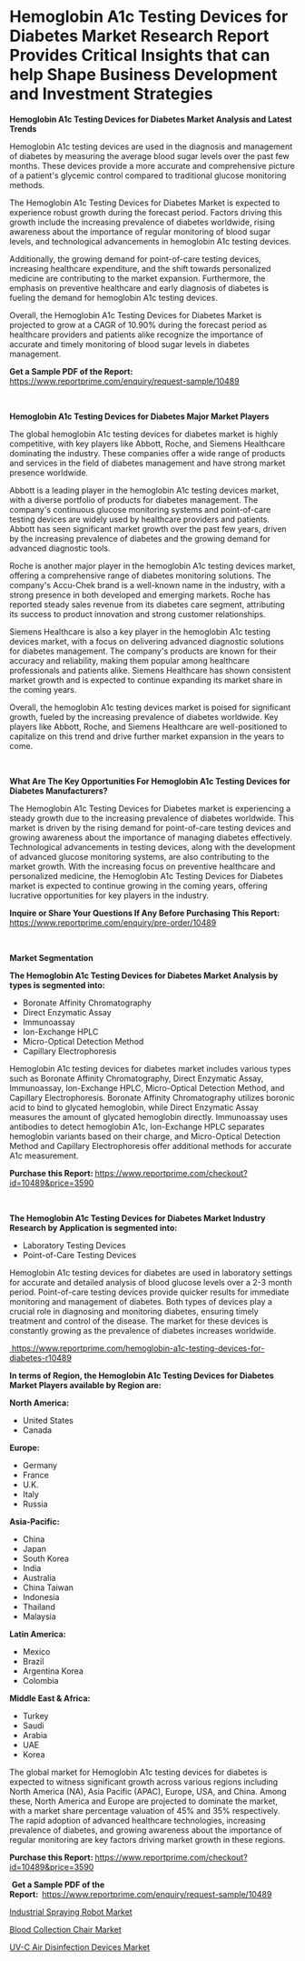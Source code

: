 <p><h1>Hemoglobin A1c Testing Devices for Diabetes Market Research Report Provides Critical Insights that can help Shape Business Development and Investment Strategies</h1></p><p><strong>Hemoglobin A1c Testing Devices for Diabetes Market Analysis and Latest Trends</strong></p>
<p><p>Hemoglobin A1c testing devices are used in the diagnosis and management of diabetes by measuring the average blood sugar levels over the past few months. These devices provide a more accurate and comprehensive picture of a patient's glycemic control compared to traditional glucose monitoring methods.</p><p>The Hemoglobin A1c Testing Devices for Diabetes Market is expected to experience robust growth during the forecast period. Factors driving this growth include the increasing prevalence of diabetes worldwide, rising awareness about the importance of regular monitoring of blood sugar levels, and technological advancements in hemoglobin A1c testing devices.</p><p>Additionally, the growing demand for point-of-care testing devices, increasing healthcare expenditure, and the shift towards personalized medicine are contributing to the market expansion. Furthermore, the emphasis on preventive healthcare and early diagnosis of diabetes is fueling the demand for hemoglobin A1c testing devices.</p><p>Overall, the Hemoglobin A1c Testing Devices for Diabetes Market is projected to grow at a CAGR of 10.90% during the forecast period as healthcare providers and patients alike recognize the importance of accurate and timely monitoring of blood sugar levels in diabetes management.</p></p>
<p><strong>Get a Sample PDF of the Report:&nbsp;</strong> <a href="https://www.reportprime.com/enquiry/request-sample/10489">https://www.reportprime.com/enquiry/request-sample/10489</a></p>
<p>&nbsp;</p>
<p><strong>Hemoglobin A1c Testing Devices for Diabetes Major Market Players</strong></p>
<p><p>The global hemoglobin A1c testing devices for diabetes market is highly competitive, with key players like Abbott, Roche, and Siemens Healthcare dominating the industry. These companies offer a wide range of products and services in the field of diabetes management and have strong market presence worldwide.</p><p>Abbott is a leading player in the hemoglobin A1c testing devices market, with a diverse portfolio of products for diabetes management. The company's continuous glucose monitoring systems and point-of-care testing devices are widely used by healthcare providers and patients. Abbott has seen significant market growth over the past few years, driven by the increasing prevalence of diabetes and the growing demand for advanced diagnostic tools.</p><p>Roche is another major player in the hemoglobin A1c testing devices market, offering a comprehensive range of diabetes monitoring solutions. The company's Accu-Chek brand is a well-known name in the industry, with a strong presence in both developed and emerging markets. Roche has reported steady sales revenue from its diabetes care segment, attributing its success to product innovation and strong customer relationships.</p><p>Siemens Healthcare is also a key player in the hemoglobin A1c testing devices market, with a focus on delivering advanced diagnostic solutions for diabetes management. The company's products are known for their accuracy and reliability, making them popular among healthcare professionals and patients alike. Siemens Healthcare has shown consistent market growth and is expected to continue expanding its market share in the coming years.</p><p>Overall, the hemoglobin A1c testing devices market is poised for significant growth, fueled by the increasing prevalence of diabetes worldwide. Key players like Abbott, Roche, and Siemens Healthcare are well-positioned to capitalize on this trend and drive further market expansion in the years to come.</p></p>
<p>&nbsp;</p>
<p><strong>What Are The Key Opportunities For Hemoglobin A1c Testing Devices for Diabetes Manufacturers?</strong></p>
<p><p>The Hemoglobin A1c Testing Devices for Diabetes market is experiencing a steady growth due to the increasing prevalence of diabetes worldwide. This market is driven by the rising demand for point-of-care testing devices and growing awareness about the importance of managing diabetes effectively. Technological advancements in testing devices, along with the development of advanced glucose monitoring systems, are also contributing to the market growth. With the increasing focus on preventive healthcare and personalized medicine, the Hemoglobin A1c Testing Devices for Diabetes market is expected to continue growing in the coming years, offering lucrative opportunities for key players in the industry.</p></p>
<p><strong>Inquire or Share Your Questions If Any Before Purchasing This Report:</strong> <a href="https://www.reportprime.com/enquiry/pre-order/10489">https://www.reportprime.com/enquiry/pre-order/10489</a></p>
<p>&nbsp;</p>
<p><strong>Market Segmentation</strong></p>
<p><strong>The Hemoglobin A1c Testing Devices for Diabetes Market Analysis by types is segmented into:</strong></p>
<p><ul><li>Boronate Affinity Chromatography</li><li>Direct Enzymatic Assay</li><li>Immunoassay</li><li>Ion-Exchange HPLC</li><li>Micro-Optical Detection Method</li><li>Capillary Electrophoresis</li></ul></p>
<p><p>Hemoglobin A1c testing devices for diabetes market includes various types such as Boronate Affinity Chromatography, Direct Enzymatic Assay, Immunoassay, Ion-Exchange HPLC, Micro-Optical Detection Method, and Capillary Electrophoresis. Boronate Affinity Chromatography utilizes boronic acid to bind to glycated hemoglobin, while Direct Enzymatic Assay measures the amount of glycated hemoglobin directly. Immunoassay uses antibodies to detect hemoglobin A1c, Ion-Exchange HPLC separates hemoglobin variants based on their charge, and Micro-Optical Detection Method and Capillary Electrophoresis offer additional methods for accurate A1c measurement.</p></p>
<p><strong>Purchase this Report:&nbsp;</strong><a href="https://www.reportprime.com/checkout?id=10489&price=3590">https://www.reportprime.com/checkout?id=10489&price=3590</a></p>
<p>&nbsp;</p>
<p><strong>The Hemoglobin A1c Testing Devices for Diabetes Market Industry Research by Application is segmented into:</strong></p>
<p><ul><li>Laboratory Testing Devices</li><li>Point-of-Care Testing Devices</li></ul></p>
<p><p>Hemoglobin A1c testing devices for diabetes are used in laboratory settings for accurate and detailed analysis of blood glucose levels over a 2-3 month period. Point-of-care testing devices provide quicker results for immediate monitoring and management of diabetes. Both types of devices play a crucial role in diagnosing and monitoring diabetes, ensuring timely treatment and control of the disease. The market for these devices is constantly growing as the prevalence of diabetes increases worldwide.</p></p>
<p><a href="https://www.reportprime.com/hemoglobin-a1c-testing-devices-for-diabetes-r10489">&nbsp;https://www.reportprime.com/hemoglobin-a1c-testing-devices-for-diabetes-r10489</a></p>
<p><strong>In terms of Region, the Hemoglobin A1c Testing Devices for Diabetes Market Players available by Region are:</strong></p>
<p>
    <p> <strong> North America: </strong>
        <ul>
            <li>United States</li>
            <li>Canada</li>
        </ul>
        </p> 
    <p> <strong> Europe: </strong>
        <ul>
            <li>Germany</li>
            <li>France</li>
            <li>U.K.</li>
            <li>Italy</li>
            <li>Russia</li>
        </ul>
        </p> 
    <p> <strong> Asia-Pacific: </strong>
        <ul>
            <li>China</li>
            <li>Japan</li>
            <li>South Korea</li>
            <li>India</li>
            <li>Australia</li>
            <li>China Taiwan</li>
            <li>Indonesia</li>
            <li>Thailand</li>
            <li>Malaysia</li>
        </ul>
        </p> 
    <p> <strong> Latin America: </strong>
        <ul>
            <li>Mexico</li>
            <li>Brazil</li>
            <li>Argentina Korea</li>
            <li>Colombia</li>
        </ul>
        </p> 
    <p> <strong> Middle East & Africa: </strong>
        <ul>
            <li>Turkey</li>
            <li>Saudi</li>
            <li>Arabia</li>
            <li>UAE</li>
            <li>Korea</li>
        </ul>
    </p>
    </p>
<p><p>The global market for Hemoglobin A1c testing devices for diabetes is expected to witness significant growth across various regions including North America (NA), Asia Pacific (APAC), Europe, USA, and China. Among these, North America and Europe are projected to dominate the market, with a market share percentage valuation of 45% and 35% respectively. The rapid adoption of advanced healthcare technologies, increasing prevalence of diabetes, and growing awareness about the importance of regular monitoring are key factors driving market growth in these regions.</p></p>
<p><strong>Purchase this Report: </strong><a href="https://www.reportprime.com/checkout?id=10489&price=3590">https://www.reportprime.com/checkout?id=10489&price=3590</a></p>
<p>&nbsp;<strong>Get a Sample PDF of the Report:&nbsp;&nbsp;</strong><a href="https://www.reportprime.com/enquiry/request-sample/10489">https://www.reportprime.com/enquiry/request-sample/10489</a></p>
<p><strong></strong></p>
<p><p><a href="https://www.linkedin.com/pulse/industrial-spraying-robot-market-analysis-its-cagr-segmentation-aepue?trackingId=91eQXWMMRu31G62VrrbUtg%3D%3D">Industrial Spraying Robot Market</a></p><p><a href="https://github.com/Valeridd446677/Market-Research-Report-List-1/blob/main/blood-collection-chair-market.md">Blood Collection Chair Market</a></p><p><a href="https://www.linkedin.com/pulse/uv-c-air-disinfection-devices-market-trends-analysis-forecasted-c2i7e?trackingId=z1bRh3P1JuAZonLSlapLww%3D%3D">UV-C Air Disinfection Devices Market</a></p></p>